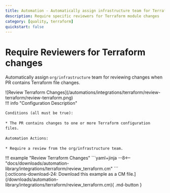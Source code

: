 ```yaml
---
title: Automation - Automatically assign infrastructure team for Terraform changes
description: Require specific reviewers for Terraform module changes
category: [quality, terraform]
quickstart: false
---
```


# Require Reviewers for Terraform changes
Automatically assign `org/infrastructure` team for reviewing changes when PR contains Terraform file changes.

<div class="automationImage" markdown="1">
![Review Terraform Changes](/automations/integrations/terraform/review-terraform/review-terraform.png)
</div>
<div class="automationDescription" markdown="1">
!!! info "Configuration Description"

    Conditions (all must be true):

    * The PR contains changes to one or more Terraform configuration files.

    Automation Actions:

    * Require a review from the org/infrastructure team.

</div>
<div class="automationExample" markdown="1">
!!! example "Review Terraform Changes"
    ```yaml+jinja
    --8<-- "docs/downloads/automation-library/integrations/terraform/review_terraform.cm"
    ```
    <div class="result" markdown>
      <span>
      [:octicons-download-24: Download this example as a CM file.](/downloads/automation-library/integrations/terraform/review_terraform.cm){ .md-button }
      </span>
    </div>
</div>
